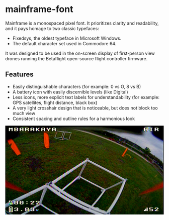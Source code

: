 # mainframe-font
 
Mainframe is a monospaced pixel font.
It prioritizes clarity and readability, and it pays homage to two classic typefaces:
- Fixedsys, the oldest typeface in Microsoft Windows.
- The default character set used in Commodore 64.

It was designed to be used in the on-screen display of first-person view drones running the Betaflight open-source flight controller firmware.

## Features

- Easily distinguishable characters (for example: 0 vs O, 8 vs B)
- A battery icon with easily discernible levels (like Digital)
- Less icons, more explicit text labels for understandability (for example: GPS satellites, flight distance, black box)
- A very light crosshair design that is noticeable, but does not block too much view
- Consistent spacing and outline rules for a harmonious look

![A screenshot of a Betaflight OSD using the Mainframe font](https://raw.githubusercontent.com/dukeflipchart/mainframe-font/main/mainframe-example_1.1.1.png)
